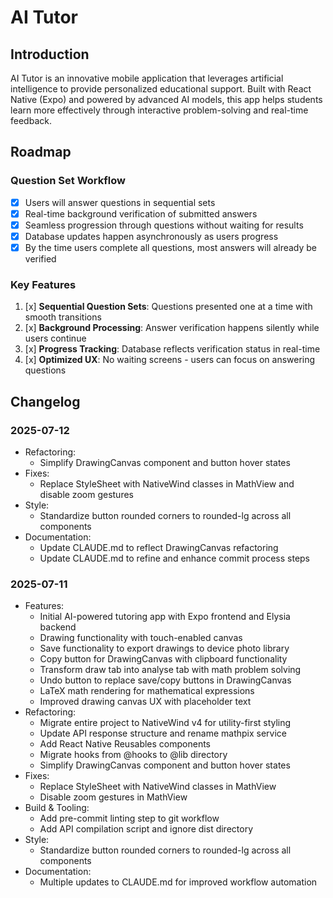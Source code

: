 # AI Tutor

## Introduction

AI Tutor is an innovative mobile application that leverages artificial intelligence to provide personalized educational support. Built with React Native (Expo) and powered by advanced AI models, this app helps students learn more effectively through interactive problem-solving and real-time feedback.

## Roadmap

### Question Set Workflow

- [x] Users will answer questions in sequential sets
- [x] Real-time background verification of submitted answers
- [x] Seamless progression through questions without waiting for results
- [x] Database updates happen asynchronously as users progress
- [x] By the time users complete all questions, most answers will already be verified

### Key Features

1. [x] **Sequential Question Sets**: Questions presented one at a time with smooth transitions
2. [x] **Background Processing**: Answer verification happens silently while users continue
3. [x] **Progress Tracking**: Database reflects verification status in real-time
4. [x] **Optimized UX**: No waiting screens - users can focus on answering questions

## Changelog

### 2025-07-12

- Refactoring:
  - Simplify DrawingCanvas component and button hover states
- Fixes:
  - Replace StyleSheet with NativeWind classes in MathView and disable zoom gestures
- Style:
  - Standardize button rounded corners to rounded-lg across all components
- Documentation:
  - Update CLAUDE.md to reflect DrawingCanvas refactoring
  - Update CLAUDE.md to refine and enhance commit process steps

### 2025-07-11

- Features:
  - Initial AI-powered tutoring app with Expo frontend and Elysia backend
  - Drawing functionality with touch-enabled canvas
  - Save functionality to export drawings to device photo library
  - Copy button for DrawingCanvas with clipboard functionality
  - Transform draw tab into analyse tab with math problem solving
  - Undo button to replace save/copy buttons in DrawingCanvas
  - LaTeX math rendering for mathematical expressions
  - Improved drawing canvas UX with placeholder text
- Refactoring:
  - Migrate entire project to NativeWind v4 for utility-first styling
  - Update API response structure and rename mathpix service
  - Add React Native Reusables components
  - Migrate hooks from @hooks to @lib directory
  - Simplify DrawingCanvas component and button hover states
- Fixes:
  - Replace StyleSheet with NativeWind classes in MathView
  - Disable zoom gestures in MathView
- Build & Tooling:
  - Add pre-commit linting step to git workflow
  - Add API compilation script and ignore dist directory
- Style:
  - Standardize button rounded corners to rounded-lg across all components
- Documentation:
  - Multiple updates to CLAUDE.md for improved workflow automation
